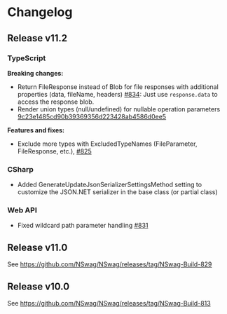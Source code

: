 # Changelog

## Release v11.2

### TypeScript

**Breaking changes:**

- Return FileResponse instead of Blob for file responses with additional properties (data, fileName, headers) [#834](https://github.com/NSwag/NSwag/issues/834): Just use `response.data` to access the response blob. 
- Render union types (null/undefined) for nullable operation parameters [9c23e1485cd90b39369356d223428ab4586d0ee5](https://github.com/NSwag/NSwag/commit/9c23e1485cd90b39369356d223428ab4586d0ee5)

**Features and fixes:**

- Exclude more types with ExcludedTypeNames (FileParameter, FileResponse, etc.), [#825](https://github.com/NSwag/NSwag/issues/825)

### CSharp

- Added GenerateUpdateJsonSerializerSettingsMethod setting to customize the JSON.NET serializer in the base class (or partial class)

### Web API

- Fixed wildcard path parameter handling [#831](https://github.com/NSwag/NSwag/issues/831)

## Release v11.0

See https://github.com/NSwag/NSwag/releases/tag/NSwag-Build-829

## Release v10.0

See https://github.com/NSwag/NSwag/releases/tag/NSwag-Build-813
